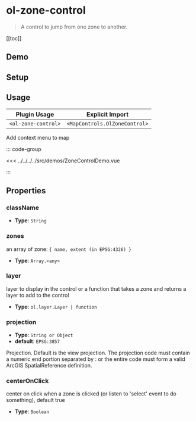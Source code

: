 # ol-zone-control

> A control to jump from one zone to another.

[[toc]]

## Demo

<script setup lang="ts">
import ZoneControlDemo from "@demos/ZoneControlDemo.vue"
</script>
<ClientOnly>
<ZoneControlDemo />
</ClientOnly>

## Setup

<!--@include: ../../mapcontrols.plugin.md-->

## Usage

| Plugin Usage        |        Explicit Import        |
| ------------------- | :---------------------------: |
| `<ol-zone-control>` | `<MapControls.OlZoneControl>` |

Add context menu to map

::: code-group

<<< ../../../../src/demos/ZoneControlDemo.vue

:::

## Properties

### className

- **Type**: `String`

### zones

an array of zone: `{ name, extent (in EPSG:4326) }`

- **Type**: `Array.<any>`

### layer

layer to display in the control or a function that takes a zone and returns a layer to add to the control

- **Type**: `ol.layer.Layer | function`

### projection

- **Type**: `String or Object`
- **default**: `EPSG:3857`

Projection. Default is the view projection. The projection code must contain a numeric end portion separated by : or the entire code must form a valid ArcGIS SpatialReference definition.

### centerOnClick

center on click when a zone is clicked (or listen to 'select' event to do something), default true

- **Type**: `Boolean`
